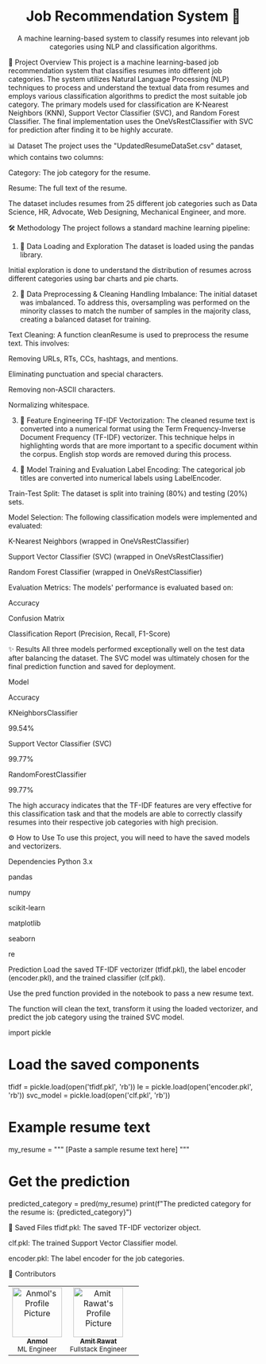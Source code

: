<div align="center">
<h1> Job Recommendation System 🤖</h1>
<p>
A machine learning-based system to classify resumes into relevant job categories using NLP and classification algorithms.
</p>
</div>

🚀 Project Overview
This project is a machine learning-based job recommendation system that classifies resumes into different job categories. The system utilizes Natural Language Processing (NLP) techniques to process and understand the textual data from resumes and employs various classification algorithms to predict the most suitable job category. The primary models used for classification are K-Nearest Neighbors (KNN), Support Vector Classifier (SVC), and Random Forest Classifier. The final implementation uses the OneVsRestClassifier with SVC for prediction after finding it to be highly accurate.

📊 Dataset
The project uses the "UpdatedResumeDataSet.csv" dataset, which contains two columns:

Category: The job category for the resume.

Resume: The full text of the resume.

The dataset includes resumes from 25 different job categories such as Data Science, HR, Advocate, Web Designing, Mechanical Engineer, and more.

🛠️ Methodology
The project follows a standard machine learning pipeline:

1. 📂 Data Loading and Exploration
The dataset is loaded using the pandas library.

Initial exploration is done to understand the distribution of resumes across different categories using bar charts and pie charts.

2. 🧹 Data Preprocessing & Cleaning
Handling Imbalance: The initial dataset was imbalanced. To address this, oversampling was performed on the minority classes to match the number of samples in the majority class, creating a balanced dataset for training.

Text Cleaning: A function cleanResume is used to preprocess the resume text. This involves:

Removing URLs, RTs, CCs, hashtags, and mentions.

Eliminating punctuation and special characters.

Removing non-ASCII characters.

Normalizing whitespace.

3. 🔬 Feature Engineering
TF-IDF Vectorization: The cleaned resume text is converted into a numerical format using the Term Frequency-Inverse Document Frequency (TF-IDF) vectorizer. This technique helps in highlighting words that are more important to a specific document within the corpus. English stop words are removed during this process.

4. 🧠 Model Training and Evaluation
Label Encoding: The categorical job titles are converted into numerical labels using LabelEncoder.

Train-Test Split: The dataset is split into training (80%) and testing (20%) sets.

Model Selection: The following classification models were implemented and evaluated:

K-Nearest Neighbors (wrapped in OneVsRestClassifier)

Support Vector Classifier (SVC) (wrapped in OneVsRestClassifier)

Random Forest Classifier (wrapped in OneVsRestClassifier)

Evaluation Metrics: The models' performance is evaluated based on:

Accuracy

Confusion Matrix

Classification Report (Precision, Recall, F1-Score)

✨ Results
All three models performed exceptionally well on the test data after balancing the dataset. The SVC model was ultimately chosen for the final prediction function and saved for deployment.

Model

Accuracy

KNeighborsClassifier

99.54%

Support Vector Classifier (SVC)

99.77%

RandomForestClassifier

99.77%

The high accuracy indicates that the TF-IDF features are very effective for this classification task and that the models are able to correctly classify resumes into their respective job categories with high precision.

⚙️ How to Use
To use this project, you will need to have the saved models and vectorizers.

Dependencies
Python 3.x

pandas

numpy

scikit-learn

matplotlib

seaborn

re

Prediction
Load the saved TF-IDF vectorizer (tfidf.pkl), the label encoder (encoder.pkl), and the trained classifier (clf.pkl).

Use the pred function provided in the notebook to pass a new resume text.

The function will clean the text, transform it using the loaded vectorizer, and predict the job category using the trained SVC model.

import pickle

# Load the saved components
tfidf = pickle.load(open('tfidf.pkl', 'rb'))
le = pickle.load(open('encoder.pkl', 'rb'))
svc_model = pickle.load(open('clf.pkl', 'rb'))

# Example resume text
my_resume = """
[Paste a sample resume text here]
"""

# Get the prediction
predicted_category = pred(my_resume)
print(f"The predicted category for the resume is: {predicted_category}")

💾 Saved Files
tfidf.pkl: The saved TF-IDF vectorizer object.

clf.pkl: The trained Support Vector Classifier model.

encoder.pkl: The label encoder for the job categories.


👥 Contributors
<table>
<tr>
<td align="center">
<a href="[https://github.com/anmol](https://github.com/anmol952)" target="_blank">
<img src="[https://www.google.com/search?q=https://avatars.githubusercontent.com/anmol](https://avatars.githubusercontent.com/u/185101209?v=4)" width="100px;" alt="Anmol's Profile Picture"/>
<br />
<sub><b>Anmol</b></sub>
</a>
<br />
<sub>ML Engineer</sub>
</td>
<td align="center">
<a href="https://www.google.com/search?q=https://github.com/amitrawat" target="_blank">
<img src="https://www.google.com/search?q=https://avatars.githubusercontent.com/amitrawat" width="100px;" alt="Amit Rawat's Profile Picture"/>
<br />
<sub><b>Amit Rawat</b></sub>
</a>
<br />
<sub>Fullstack Engineer</sub>
</td>
<td align="center">
<!-- Leave space for other contributors -->
</td>
</tr>
</table>
